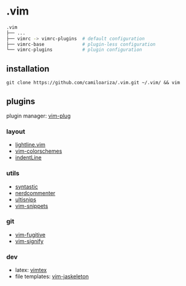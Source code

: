# .vim

```bash
.vim
├── ...
├── vimrc -> vimrc-plugins  # default configuration
├── vimrc-base              # plugin-less configuration
└── vimrc-plugins           # plugin configuration
```

## installation

```shell
git clone https://github.com/camiloariza/.vim.git ~/.vim/ && vim
```

## plugins

plugin manager: [vim-plug](https://github.com/junegunn/vim-plug)

### layout

- [lightline.vim](https://github.com/itchyny/lightline.vim)
- [vim-colorschemes](https://github.com/flazz/vim-colorschemes)
- [indentLine](https://github.com/Yggdroot/indentLine)

### utils

- [syntastic](https://github.com/vim-syntastic/syntastic)
- [nerdcommenter](https://github.com/scrooloose/nerdcommenter)
- [ultisnips](https://github.com/SirVer/ultisnips)
- [vim-snippets](https://github.com/honza/vim-snippets)

### git

- [vim-fugitive](https://github.com/tpope/vim-fugitive)
- [vim-signify](https://github.com/mhinz/vim-signify)

### dev

- latex: [vimtex](https://github.com/lervag/vimtex)
- file templates: [vim-jaskeleton](https://github.com/camiloariza/vim-jaskeleton)
